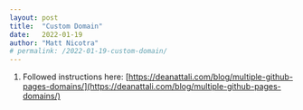 ```yaml
---
layout: post
title:  "Custom Domain"
date:   2022-01-19
author: "Matt Nicotra"
# permalink: /2022-01-19-custom-domain/
---
```


1. Followed instructions here: [https://deanattali.com/blog/multiple-github-pages-domains/](https://deanattali.com/blog/multiple-github-pages-domains/)



